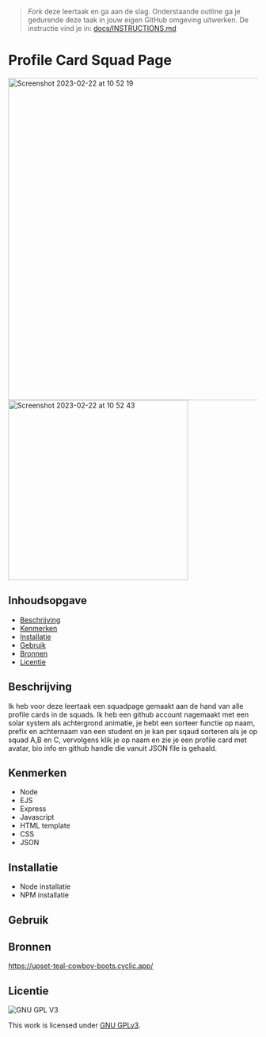 > _Fork_ deze leertaak en ga aan de slag. Onderstaande outline ga je gedurende deze taak in jouw eigen GitHub omgeving uitwerken. De instructie vind je in: [docs/INSTRUCTIONS.md](docs/INSTRUCTIONS.md)

# Profile Card Squad Page 
<img width="650" alt="Screenshot 2023-02-22 at 10 52 19" src="https://user-images.githubusercontent.com/94745953/220585128-55137550-1db7-4167-a6eb-47b5a1fd7fcb.png">

<img width="363" alt="Screenshot 2023-02-22 at 10 52 43" src="https://user-images.githubusercontent.com/94745953/220588443-34749d94-339c-4369-9263-61cc61e9622c.png">


## Inhoudsopgave

  * [Beschrijving](#beschrijving)
  * [Kenmerken](#kenmerken)
  * [Installatie](#installatie)
  * [Gebruik](#gebruik)
  * [Bronnen](#bronnen)
  * [Licentie](#licentie)

## Beschrijving
Ik heb voor deze leertaak een squadpage gemaakt aan de hand van alle profile cards in de squads. Ik heb een github account nagemaakt met een solar system als achtergrond animatie, je hebt een sorteer functie op naam, prefix en achternaam van een student en je kan per sqaud sorteren als je op squad A,B en C, vervolgens klik je op naam en zie je een profile card met avatar, bio info en github handle die vanuit JSON file is gehaald. 

## Kenmerken
- Node
- EJS
- Express
- Javascript
- HTML template
- CSS
- JSON 

## Installatie
- Node installatie
- NPM installatie
## Gebruik



## Bronnen
https://upset-teal-cowboy-boots.cyclic.app/

## Licentie

![GNU GPL V3](https://www.gnu.org/graphics/gplv3-127x51.png)

This work is licensed under [GNU GPLv3](./LICENSE).
